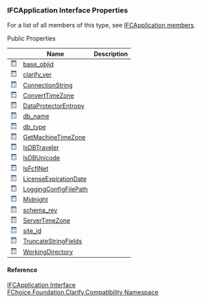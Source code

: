 ﻿### IFCApplication Interface Properties

For a list of all members of this type, see [IFCApplication members](FChoice.Foundation.Clarify.Compatibility~FChoice.Foundation.Clarify.Compatibility.IFCApplication_members.md).

Public Properties

|   | Name | Description |
| --- | --- | --- |
| ![ Property](dotnetimages/Property.png) | [base_objid](FChoice.Foundation.Clarify.Compatibility~FChoice.Foundation.Clarify.Compatibility.IFCApplication~base_objid.md) |   |
| ![ Property](dotnetimages/Property.png) | [clarify_ver](FChoice.Foundation.Clarify.Compatibility~FChoice.Foundation.Clarify.Compatibility.IFCApplication~clarify_ver.md) |   |
| ![ Property](dotnetimages/Property.png) | [ConnectionString](FChoice.Foundation.Clarify.Compatibility~FChoice.Foundation.Clarify.Compatibility.IFCApplication~ConnectionString.md) |   |
| ![ Property](dotnetimages/Property.png) | [ConvertTimeZone](FChoice.Foundation.Clarify.Compatibility~FChoice.Foundation.Clarify.Compatibility.IFCApplication~ConvertTimeZone.md) |   |
| ![ Property](dotnetimages/Property.png) | [DataProtectorEntropy](FChoice.Foundation.Clarify.Compatibility~FChoice.Foundation.Clarify.Compatibility.IFCApplication~DataProtectorEntropy.md) |   |
| ![ Property](dotnetimages/Property.png) | [db_name](FChoice.Foundation.Clarify.Compatibility~FChoice.Foundation.Clarify.Compatibility.IFCApplication~db_name.md) |   |
| ![ Property](dotnetimages/Property.png) | [db_type](FChoice.Foundation.Clarify.Compatibility~FChoice.Foundation.Clarify.Compatibility.IFCApplication~db_type.md) |   |
| ![ Property](dotnetimages/Property.png) | [GetMachineTimeZone](FChoice.Foundation.Clarify.Compatibility~FChoice.Foundation.Clarify.Compatibility.IFCApplication~GetMachineTimeZone.md) |   |
| ![ Property](dotnetimages/Property.png) | [IsDBTraveler](FChoice.Foundation.Clarify.Compatibility~FChoice.Foundation.Clarify.Compatibility.IFCApplication~IsDBTraveler.md) |   |
| ![ Property](dotnetimages/Property.png) | [IsDBUnicode](FChoice.Foundation.Clarify.Compatibility~FChoice.Foundation.Clarify.Compatibility.IFCApplication~IsDBUnicode.md) |   |
| ![ Property](dotnetimages/Property.png) | [IsFcflNet](FChoice.Foundation.Clarify.Compatibility~FChoice.Foundation.Clarify.Compatibility.IFCApplication~IsFcflNet.md) |   |
| ![ Property](dotnetimages/Property.png) | [LicenseExpirationDate](FChoice.Foundation.Clarify.Compatibility~FChoice.Foundation.Clarify.Compatibility.IFCApplication~LicenseExpirationDate.md) |   |
| ![ Property](dotnetimages/Property.png) | [LoggingConfigFilePath](FChoice.Foundation.Clarify.Compatibility~FChoice.Foundation.Clarify.Compatibility.IFCApplication~LoggingConfigFilePath.md) |   |
| ![ Property](dotnetimages/Property.png) | [Midnight](FChoice.Foundation.Clarify.Compatibility~FChoice.Foundation.Clarify.Compatibility.IFCApplication~Midnight.md) |   |
| ![ Property](dotnetimages/Property.png) | [schema_rev](FChoice.Foundation.Clarify.Compatibility~FChoice.Foundation.Clarify.Compatibility.IFCApplication~schema_rev.md) |   |
| ![ Property](dotnetimages/Property.png) | [ServerTimeZone](FChoice.Foundation.Clarify.Compatibility~FChoice.Foundation.Clarify.Compatibility.IFCApplication~ServerTimeZone.md) |   |
| ![ Property](dotnetimages/Property.png) | [site_id](FChoice.Foundation.Clarify.Compatibility~FChoice.Foundation.Clarify.Compatibility.IFCApplication~site_id.md) |   |
| ![ Property](dotnetimages/Property.png) | [TruncateStringFields](FChoice.Foundation.Clarify.Compatibility~FChoice.Foundation.Clarify.Compatibility.IFCApplication~TruncateStringFields.md) |   |
| ![ Property](dotnetimages/Property.png) | [WorkingDirectory](FChoice.Foundation.Clarify.Compatibility~FChoice.Foundation.Clarify.Compatibility.IFCApplication~WorkingDirectory.md) |   |





#### Reference

[IFCApplication Interface](FChoice.Foundation.Clarify.Compatibility~FChoice.Foundation.Clarify.Compatibility.IFCApplication.md)  
[FChoice.Foundation.Clarify.Compatibility Namespace](FChoice.Foundation.Clarify.Compatibility~FChoice.Foundation.Clarify.Compatibility_namespace.md)